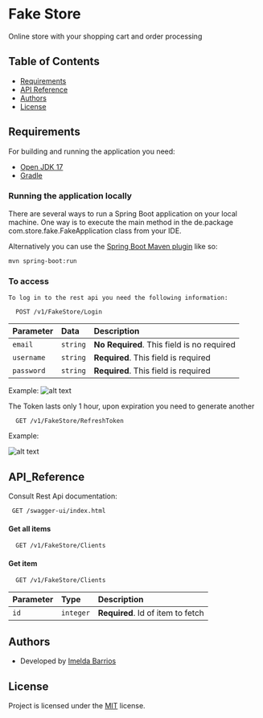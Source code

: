 
# Fake Store

Online store with your shopping cart and order processing


## Table of Contents
* [Requirements](#Requirements)
* [API Reference](#API_Reference)
* [Authors](#Authors)
* [License](#License)

## Requirements

For building and running the application you need:

* [Open JDK 17](https://openjdk.org/projects/jdk/17/)
* [Gradle](https://gradle.org/releases/)


### Running the application locally

There are several ways to run a Spring Boot application on your local machine. One way is to execute the main method in the de.package com.store.fake.FakeApplication class from your IDE.

Alternatively you can use the [Spring Boot Maven plugin](https://docs.spring.io/spring-boot/docs/current/reference/html/build-tool-plugins-maven-plugin.html) like so:

```shell
mvn spring-boot:run
```

### To access

```shell
To log in to the rest api you need the following information:

```

```http
  POST /v1/FakeStore/Login
```


| Parameter  | Data     | Description                       |
| :----------| :------- | :-------------------------------- |
| `email` | `string` | **No Required**. This field is no required |
| `username` | `string` | **Required**. This field is required |
| `password` | `string` | **Required**. This field is required |




Example:
![alt text](https://github.com/imelbarrios/FakeStore/blob/feature/configuration/Token.png?raw=true)

The Token lasts only 1 hour, upon expiration you need to generate another

```http
  GET /v1/FakeStore/RefreshToken
```

Example:

![alt text](https://github.com/imelbarrios/FakeStore/blob/feature/configuration/Refresh%20Token.png?raw=true)


## API_Reference

Consult Rest Api documentation:
```http
 GET /swagger-ui/index.html
```

#### Get all items

```http
  GET /v1/FakeStore/Clients
```


#### Get item

```http
  GET /v1/FakeStore/Clients
```

| Parameter | Type     | Description                       |
| :-------- | :------- | :-------------------------------- |
| `id`      | `integer` | **Required**. Id of item to fetch |




## Authors

- Developed by [Imelda Barrios](https://github.com/imelbarrios)

## License

Project is licensed under the [MIT](LICENSE) license.


